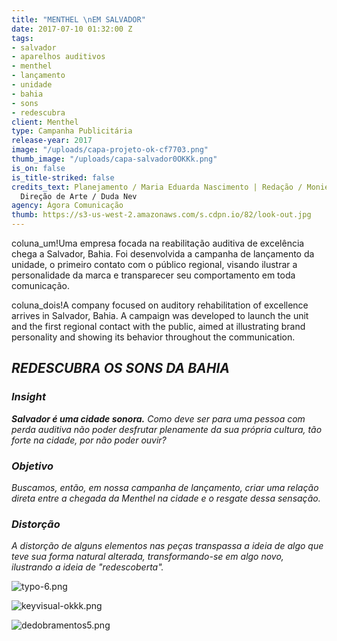 ```yaml
---
title: "MENTHEL \nEM SALVADOR"
date: 2017-07-10 01:32:00 Z
tags:
- salvador
- aparelhos auditivos
- menthel
- lançamento
- unidade
- bahia
- sons
- redescubra
client: Menthel
type: Campanha Publicitária
release-year: 2017
image: "/uploads/capa-projeto-ok-cf7703.png"
thumb_image: "/uploads/capa-salvador0OKKk.png"
is_on: false
is_title-striked: false
credits_text: Planejamento / Maria Eduarda Nascimento | Redação / Monielle Souza |
  Direção de Arte / Duda Nev
agency: Ágora Comunicação
thumb: https://s3-us-west-2.amazonaws.com/s.cdpn.io/82/look-out.jpg
---
```


coluna_um!Uma empresa focada na reabilitação auditiva de excelência chega a Salvador, Bahia. Foi desenvolvida a campanha de lançamento da unidade, o primeiro contato com o público regional, visando ilustrar a personalidade da marca e transparecer seu comportamento em toda comunicação.

coluna_dois!A company focused on auditory rehabilitation of excellence arrives in Salvador, Bahia. A campaign was developed to launch the unit and the first regional contact with the public, aimed at illustrating brand personality and showing its behavior throughout the communication.

## *REDESCUBRA OS SONS DA BAHIA*

<div class="row margin-mobile">
<div class="col-sm-6" markdown="1">

### ***Insight***

***Salvador é uma cidade sonora.** Como deve ser para uma pessoa com perda auditiva não poder desfrutar plenamente da sua própria cultura, tão forte na cidade, por não poder ouvir?*

</div>

<div class="col-sm-6" markdown="1">

### ***Objetivo***

*Buscamos, então, em nossa campanha de lançamento, criar uma relação direta entre a chegada da Menthel na cidade e o resgate dessa sensação.*

</div>

<div class="col-sm-6" markdown="1">

### ***Distorção***

*A distorção de alguns elementos nas peças transpassa a ideia de algo que teve sua forma natural alterada, transformando-se em algo novo, ilustrando a ideia de "redescoberta".* 

</div>

<div class="col-sm-6" markdown="1">

![typo-6.png](/uploads/typo-6.png)</div>

</div>

![keyvisual-okkk.png](/uploads/keyvisual-okkk.png)

![dedobramentos5.png](/uploads/dedobramentos5.png)